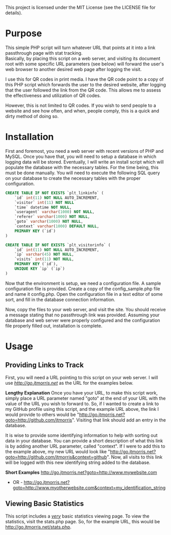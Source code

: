 This project is licensed under the MIT License (see the LICENSE file for details).

Purpose
==========
This simple PHP script will turn whatever URL that points at it into a link passthrough page with stat tracking.  
Basically, by placing this script on a web server, and visiting its document root with some specific URL parameters
(see below) will forward the user's web browser to another desired web page after logging the visit.

I use this for QR codes in print media.  I have the QR code point to a copy of this PHP script which forwards
the user to the desired website, after logging that the user followed the link from the QR code.  This allows
me to assess the effectiveness and utilization of QR codes.

However, this is not limited to QR codes.  If you wish to send people to a website and see how often, and when,
people comply, this is a quick and dirty method of doing so.


Installation
=============
First and foremost, you need a web server with recent versions of PHP and MySQL.  Once you have that, you will need to setup a database
in which logging data will be stored.  Eventually, I will write an install script which will populate the database with
the necessary tables.  For the time being, this must be done manually.  You will need to execute the following SQL query
on your database to create the necessary tables with the proper configuration.

```sql
CREATE TABLE IF NOT EXISTS `plt_linkinfo` (
	`id` int(11) NOT NULL AUTO_INCREMENT,
	`visitor` int(11) NOT NULL
	`time` datetime NOT NULL,
	`useragent` varchar(1000) NOT NULL,
	`referer` varchar(1000) NOT NULL,
	`goto` varchar(1000) NOT NULL,
	`context` varchar(1000) DEFAULT NULL,
	PRIMARY KEY (`id`)
)

CREATE TABLE IF NOT EXISTS `plt_visitorinfo` (
	`id` int(11) NOT NULL AUTO_INCREMENT,
	`ip` varchar(45) NOT NULL,
	`visits` int(11) NOT NULL,
	PRIMARY KEY (`id`),
	UNIQUE KEY `ip` (`ip`)
)
```

Now that the environment is setup, we need a configuration file.  A sample configuration file is provided.  Create a copy of the
config_sample.php file and name it config.php.  Open the configuration file in a text editor of some sort, and fill in the database
connection information.

Now, copy the files to your web server, and visit the site.  You should receive a message stating that no passthrough link was provided.
Assuming your database and web server were properly configured and the configuration file properly filled out, installation is complete.

Usage
==========
Providing Links to Track
-------------------------
First, you will need a URL pointing to this script on your web server.  I will use <i>http://go.jtmorris.net</i> as the URL for the examples
below.

<b>Lengthy Explanation</b>
Once you have your URL, to make this script work, simply place a URL parameter named "goto" at the end of your URL with the value of the 
URL you wish to forward to.  So, if I wanted to create a link to my GitHub profile using this script, and the example URL above, the link
I would provide to others would be "http://go.jtmorris.net?goto=http://github.com/jtmorris".  Visiting that link should add an entry in
the database.

It is wise to provide some identifying information to help with sorting out data in your database.  You can provide a short description of
what this link is by adding another URL parameter, called "context".  If I were to add this to the example above, my new URL would look like
"http://go.jtmorris.net?goto=http://github.com/jtmorris&context=github".  Now, all visits to this link will be logged with this new identifying
string added to the database.

<b>Short Examples</b>
http://go.jtmorris.net?goto=http://www.mywebsite.com
- OR -
http://go.jtmorris.net?goto=http://www.myotherwebsite.com&context=my_identification_string


Viewing Basic Statistics
-------------------------
This script includes a <i><u>very</u></i> basic statistics viewing page.  To view the statistics, visit the stats.php page.  So, for the example
URL, this would be http://go.jtmorris.net/stats.php.  